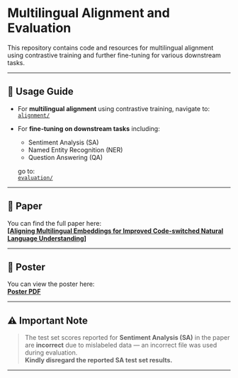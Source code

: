 # Multilingual Alignment and Evaluation

This repository contains code and resources for multilingual alignment using contrastive training and further fine-tuning for various downstream tasks.

---

## 📌 Usage Guide

- For **multilingual alignment** using contrastive training, navigate to:  
  [`alignment/`](./alignment/)

- For **fine-tuning on downstream tasks** including:
  - Sentiment Analysis (SA)
  - Named Entity Recognition (NER)
  - Question Answering (QA)

  go to:  
  [`evaluation/`](./evaluation/)

---

## 📄 Paper

You can find the full paper here:  
[**[Aligning Multilingual Embeddings for Improved Code-switched Natural Language Understanding]**](https://aclanthology.org/2022.coling-1.375.pdf)

---

## 🧾 Poster

You can view the poster here:  
[**Poster PDF**](./assets/poster.pdf)

---

## ⚠️ Important Note

> The test set scores reported for **Sentiment Analysis (SA)** in the paper are **incorrect** due to mislabeled data — an incorrect file was used during evaluation.  
> **Kindly disregard the reported SA test set results.**

---